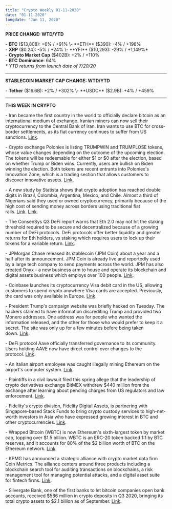 ```yaml
---
title: "Crypto Weekly 01-11-2020"
date: "01-11-2020"
longdate: "Jan 11, 2020"
---
```


**PRICE CHANGE: WTD/YTD**

\- **BTC** ($13,808): +6% / +91%  
\- **ETH** ($390): -4% / +198%  
\- **XRP** ($0.24): -5% / +24%  
\- **YFI** ($10,293): -29% / +1,149%\*  
\- **Crypto Market Cap** ($402B): +2% / +110%   
\- **BTC Dominance**: 64%  
*\* YTD returns from launch date of 7/20/20*



---

**STABLECOIN MARKET CAP CHANGE: WTD/YTD**

\- **Tether** ($16.6B): +2% / +302%  
\- **USDC** ($2.9B): +4% / +459%



---

**THIS WEEK IN CRYPTO**

\- Iran became the first country in the world to officially declare bitcoin as an international medium of exchange. Iranian miners can now sell their cryptocurrency to the Central Bank of Iran. Iran wants to use BTC for cross-border settlements, as its fiat currency continues to suffer from US sanctions. [Link](https://cryptopotato.com/iran-becomes-first-country-to-use-bitcoin-as-a-medium-of-exchange/).   
  
\- Crypto exchange Poloniex is listing TRUMPWIN and TRUMPLOSE tokens, whose value changes depending on the outcome of the upcoming election. The tokens will be redeemable for either $1 or $0 after the election, based on whether Trump or Biden wins. Currently, users are bullish on Biden winning the election. Both tokens are recent entrants into Poloniex's Innovation Zone, which is a trading section that allows customers to discover innovative assets. [Link](https://decrypt.co/46731/making-election-predictions-with-poloniex-trump-tokens).   
  
\- A new study by Statista shows that crypto adoption has reached double digits in Brazil, Colombia, Argentina, Mexico, and Chile. Almost a third of Nigerians said they used or owned cryptocurrency, primarily because of the high cost of sending money across borders using traditional fiat rails. [Link](https://www.statista.com/chart/18345/crypto-currency-adoption/). [Link](https://cointelegraph.com/news/bitcoin-atms-are-booming-in-this-latin-american-country).   
  
\- The ConsenSys Q3 DeFi report warns that Eth 2.0 may not hit the staking threshold required to be secure and decentralized because of a growing number of DeFi protocols. DeFi protocols offer better liquidity and greater returns for Eth holders, vs staking which requires users to lock up their tokens for a variable return. [Link](https://cointelegraph.com/news/high-defi-yields-could-threaten-eth-2-0-staking-participation).   
  
\- JPMorgan Chase released its stablecoin (JPM Coin) about a year and a half after its announcement. JPM Coin is already live and reportedly used by a large tech company to send payments across the world. JPM has also created Onyx - a new business arm to house and operate its blockchain and digital assets business which employs over 100 people. [Link](https://cryptopotato.com/banking-giant-jp-morgan-releases-its-own-stablecoin/).  
  
\- Coinbase launches its cryptocurrency Visa debit card in the US, allowing customers to spend crypto anywhere Visa cards are accepted. Previously, the card was only available in Europe. [Link](https://www.theverge.com/2020/10/28/21538278/coinbase-card-visa-debit-cryptocurrency-bitcoin-stellar-lumen-spending-money).   
  
\- President Trump's campaign website was briefly hacked on Tuesday. The hackers claimed to have information discrediting Trump and provided two Monero addresses. One address was for people who wanted the information released, and the other for those who would prefer to keep it a secret. The site was only up for a few minutes before being taken down. [Link](https://techcrunch.com/2020/10/27/trumps-campaign-website-hacked-by-cryptocurrency-scammers/?tpcc=ECTW2020&guccounter=1&guce_referrer=aHR0cHM6Ly90LmNvL3dJcU5BVFh0RVU_YW1wPTE&guce_referrer_sig=AQAAAC2TspfaTLamgEaMs_pu-dtGlr4y1p_jBOuzJGDsWNbOx3ZYWfeH6to-ljD_Fs7Zg2vN0HYnh-GtZqFAcRoJ1R_uPLVZHWOBvkAXHt_JCKqgtz_WHOaRkilujGs_PsWZ9o9-XJgXLtkRPmUWtdthAr8THnC3Ct4s2p6YTr4yN9xj).   
  
\- DeFi protocol Aave officially transferred governance to its community. Users holding AAVE now have direct control over changes to the protocol. [Link](https://decrypt.co/46544/aave-officially-hands-over-governance-keys-to-defi-community).   
  
\- An Italian airport employee was caught illegally mining Ethereum on the airport's computer system. [Link](https://cointelegraph.com/news/italian-man-caught-allegedly-using-airport-computer-systems-for-eth-mining).   
  
\- Plaintiffs in a civil lawsuit filed this spring allege that the leadership of crypto derivatives exchange BitMEX withdrew $440 million from the exchange after learning about pending charges from US regulators and law enforcement. [Link](https://www.theblockcrypto.com/linked/83141/bitmex-officials-allegedly-looted-440-million-from-exchange-after-learning-about-u-s-charges-per-lawsuit-filing).   
  
\- Fidelity's crypto division, Fidelity Digital Assets, is partnering with Singapore-based Stack Funds to bring crypto custody services to high-net-worth investors in Asia who have expressed growing interest in BTC and other cryptocurrencies. [Link](https://dailyhodl.com/2020/10/30/trillion-dollar-asset-giant-fidelity-launches-new-effort-to-bring-bitcoin-to-wealthy-investors/).   
  
\- Wrapped Bitcoin (WBTC) is now Ethereum's sixth-largest token by market cap, topping over $1.5 billion. WBTC is an ERC-20 token backed 1:1 by BTC reserves, and it accounts for 80% of the $2 billion worth of BTC on the Ethereum network. [Link](https://cointelegraph.com/news/wrapped-bitcoin-is-now-ethereum-s-6th-largest-token).   
  
\- KPMG has announced a strategic alliance with crypto market data firm Coin Metrics. The alliance centers around three products including a blockchain search tool for auditing transactions on blockchains, a risk management tool for managing potential attacks, and a digital asset suite for fintech firms. [Link](https://decrypt.co/46467/kpmg-coin-metrics-partner-to-grow-institutional-crypto-adoption).   
  
\- Silvergate Bank, one of the first banks to let bitcoin companies open bank accounts, received $586 million in crypto deposits in Q3 2020, bringing its total crypto assets to $2.1 billion as of September. [Link](https://www.forbes.com/sites/michaeldelcastillo/2020/10/26/silvergate-breaks-record-with-586-million-in-cryptocurrency-deposits/?sh=51f672735cc3).
